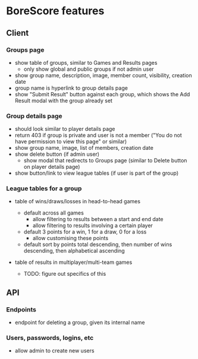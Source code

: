# BoreScore features

## Client

### Groups page

- show table of groups, similar to Games and Results pages
  - only show global and public groups if not admin user
- show group name, description, image, member count, visibility, creation date
- group name is hyperlink to group details page
- show "Submit Result" button against each group, which shows the Add Result modal with the group already set

### Group details page

- should look similar to player details page
- return 403 if group is private and user is not a member ("You do not have permission to view this page" or similar)
- show group name, image, list of members, creation date
- show delete button (if admin user)
  - show modal that redirects to Groups page (similar to Delete button on player details page)
- show button/link to view league tables (if user is part of the group)

### League tables for a group

- table of wins/draws/losses in head-to-head games
  - default across all games
    - allow filtering to results between a start and end date
    - allow filtering to results involving a certain player
  - default 3 points for a win, 1 for a draw, 0 for a loss
    - allow customising these points
  - default sort by points total descending, then number of wins descending, then alphabetical ascending

- table of results in multiplayer/multi-team games
  - TODO: figure out specifics of this

## API

### Endpoints

- endpoint for deleting a group, given its internal name

### Users, passwords, logins, etc

- allow admin to create new users
